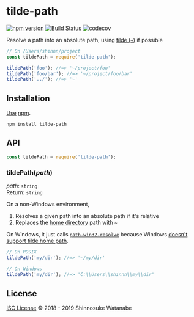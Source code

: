 # tilde-path

[![npm version](https://img.shields.io/npm/v/tilde-path.svg)](https://www.npmjs.com/package/tilde-path)
[![Build Status](https://travis-ci.com/shinnn/tilde-path.svg?branch=master)](https://travis-ci.com/shinnn/tilde-path)
[![codecov](https://codecov.io/gh/shinnn/tilde-path/branch/master/graph/badge.svg)](https://codecov.io/gh/shinnn/tilde-path)

Resolve a path into an absolute path, using [tilde (`~`)](https://www.gnu.org/software/libc/manual/html_node/Tilde-Expansion.html) if possible

```javascript
// On /Users/shinnn/project
const tildePath = require('tilde-path');

tildePath('foo'); //=> '~/project/foo'
tildePath('foo/bar'); //=> '~/project/foo/bar'
tildePath('../'); //=> '~'
```

## Installation

[Use](https://docs.npmjs.com/cli/install) [npm](https://docs.npmjs.com/about-npm/).

```
npm install tilde-path
```

## API

```javascript
const tildePath = require('tilde-path');
```

### tildePath(*path*)

*path*: `string`  
Return: `string`

On a non-Windows environment,

1. Resolves a given path into an absolute path if it's relative
2. Replaces the [home directory](https://nodejs.org/api/os.html#os_os_homedir) path with `~`

On Windows, it just calls [`path.win32.resolve`](https://nodejs.org/api/path.html#path_path_resolve_paths) because Windows [doesn't support tilde home path](https://superuser.com/a/60421).

```javascript
// On POSIX
tildePath('my/dir'); //=> '~/my/dir'

// On Windows
tildePath('my/dir'); //=> 'C:\\Users\\shinnn\\my\\dir'
```

## License

[ISC License](./LICENSE) © 2018 - 2019 Shinnosuke Watanabe
